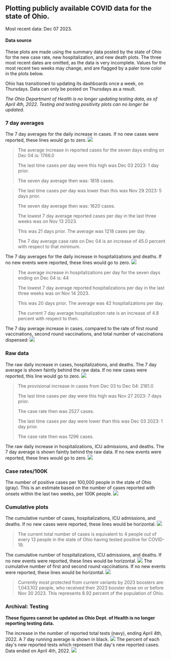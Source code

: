 ## Plotting publicly available COVID data for the state of Ohio. 

Most recent data: Dec 07 2023. 

#### Data source
These plots are made using the summary data posted by the state of Ohio for the new case rate,
    new hospitalization, and new death plots. The three most recent dates are omitted, as the data is very incomplete. Values for the most recent two weeks may change, and are flagged by a paler tone color in the plots below. 

Ohio has transitioned to updating its dashboards once a week, on Thursdays. Data can only be posted on Thursdays as a result. 

*The Ohio Department of Health is no longer updating testing data, as of April 4th, 2022. Testing and testing positivity plots can no longer be updated.* 

### 7 day averages
The 7 day averages for the daily increase in cases. If no new cases were reported, these lines would go to zero.
![](7dayaverage_cases.png)

>The average increase in reported cases for the seven days ending on Dec 04 is: 1766.0
>
>The last time cases per day were this high was Dec 03 2023: 1 day prior.
>
>The seven day average then was: 1818 cases.

>
>The last time cases per day was lower than this was Nov 29 2023: 5 days prior.
>
>The seven day average then was: 1620 cases.
>
>The lowest 7 day average reported cases per day in the last three weeks was on Nov 13 2023.
>
>This was 21 days prior. The average was 1218 cases per day.
>
>The 7 day average case rate on Dec 04 is an increase of 45.0 percent with respect to that minimum.

The 7 day averages for the daily increase in hospitalizations and deaths. If no new events were reported, these lines would go to zero.
![](7dayaverage_hospital.png)

>The average increase in hospitalizations per day for the seven days ending on Dec 04 is: 44
>
>The lowest 7 day average reported hospitalizations per day in the last three weeks was on Nov 14 2023.
>
>This was 20 days prior. The average was 42 hospitalizations per day.
>
>The current 7 day average hospitalization rate is an increase of 4.8 percent with respect to then.

The 7 day average increase in cases, compared to the rate of first round vaccinations, second round vaccinations, and total number of vaccinations dispensed:
![](DailyVaccinationsCases.png)

### Raw data
The raw daily increase in cases, hospitalizations, and deaths. The 7 day average is shown faintly behind the raw data. If no new cases were reported, this line would go to zero.
![](DailyCases.png)

>The provisional increase in cases from Dec 03 to Dec 04: 2161.0 
>
>The last time cases per day were this high was Nov 27 2023: 7 days prior. 
>
>The case rate then was 2527 cases.
>
>The last time cases per day were lower than this was Dec 03 2023: 1 day prior. 
>
>The case rate then was 1296 cases.

The raw daily increase in hospitalizations, ICU admissions, and deaths. The 7 day average is shown faintly behind the raw data. If no new events were reported, these lines would go to zero.
![](DailyHospitalizations.png)

### Case rates/100K 

The number of positive cases per 100,000 people in the state of Ohio (gray). This is an estimate based on the number of cases reported with onsets within the last two weeks, per 100K people.
![](7dayaverage_rate.png)
### Cumulative plots
The cumulative number of cases, hospitalizations, ICU admissions, and deaths. If no new cases were reported, these lines would be horizontal.
![](Cases.png)

>The current total number of cases is equivalent to 4 people out of every 13 people in the state of Ohio having tested positive for COVID-19.

The cumulative number of hospitalizations, ICU admissions, and deaths. If no new events were reported, these lines would be horizontal.
![](Hospitalizations.png)
The cumulative number of first and second round vaccinations. If no new events were reported, these lines would be horizontal.
![](Vaccinations.png)

>Currently most protected from current variants by 2023 boosters are: 1,043,102 people, who received their 2023 booster dose on or before Nov 30 2023.
>This represents 8.92 percent of the population of Ohio.

### Archival: Testing
**These figures cannot be updated as Ohio Dept. of Health is no longer reporting testing data.**

The increase in the number of reported total tests (navy), ending April 4th, 2022. A 7 day running average is shown in black.
![](DailyTests.png)
The percent of each day's new reported tests which represent that day's new reported cases. Data ended on April 4th, 2022.
![](percentpositive_tests.png)


